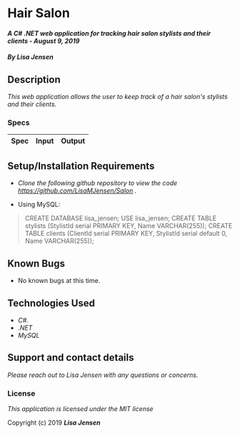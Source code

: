 # Hair Salon

#### _A C# .NET web application for tracking hair salon stylists and their clients - August 9, 2019_

#### _By **Lisa Jensen**_

## Description

_This web application allows the user to keep track of a hair salon's stylists and their clients._

### Specs
| Spec | Input | Output |
| :-------------     | :------------- | :------------- |


## Setup/Installation Requirements

* _Clone the following github repository to view the code https://github.com/LisaMJensen/Salon  ._

* Using MySQL:

> CREATE DATABASE lisa_jensen;
> USE lisa_jensen;
> CREATE TABLE stylists (StylistId serial PRIMARY KEY, Name VARCHAR(255));
> CREATE TABLE clients (ClientId serial PRIMARY KEY, StylistId serial default 0, Name VARCHAR(255));

## Known Bugs
* No known bugs at this time.

## Technologies Used

* _C#._
* _.NET_
* _MySQL_

## Support and contact details

_Please reach out to Lisa Jensen with any questions or concerns._

### License

*This application is licensed under the MIT license*

Copyright (c) 2019 **_Lisa Jensen_**